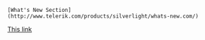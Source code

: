   
  				
    [What's New Section](http://www.telerik.com/products/silverlight/whats-new.com/)
[This link](http://example.net/)
